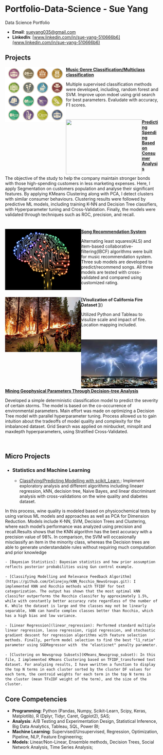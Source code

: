 # Portfolio-Data-Science - Sue Yang
Data Science Portfolio 

- **Email**: [sueyang035@gmail.com](sueyang035@gmail.com)
- **LinkedIn**: [www.linkedin.com/in/sue-yang-510666b6](www.linkedin.com/in/sue-yang-510666b6)

## Projects

<img align="left" width="200" height="180" src="https://github.com/sueyang035/Portfolio-Data-Science/blob/main/music%20genere.jpg"> **[Music Genre Classification/Multiclass classification](https://github.com/jjbocek/ToxicApp.git)**

Multiple supervised classification methods were developed, including, random forest and SVM.
Improve upon mdoel using grid search for best parameters. 
Evaludate with accuracy, F1 scores. 


#

<img align="left" width="250" height="180" src="https://github.com/archd3sai/Portfolio/blob/master/Images/instacart.jpeg"> **[Predicting Spending Based on Consumer Analysis](https://github.com/Celinejxy/Predicting-Consumer-Spending.git)**

The objective of the study to help the company maintain stronger bonds with those high-spending customers in less marketing expenses. Here, I apply Segmentation on customers population and analyse their significant features. By applying KMeans Clustering along with PCA, I detect clusters with similar consumer behaviours. Clustering results were followed by predictive ML models, including training K-NN and Decision Tree classifiers, with Hyperparameter tuning and Cross-Validation. Finally, the models were validated through techniques such as ROC, precision, and recall.



#

<img align="left" width="250" height="200" src="https://github.com/sueyang035/Portfolio-Data-Science/blob/main/song.webp"> **[Song Recommendation System](https://github.com/Celinejxy/JESTER-DS)**

Alternating least squares(ALS) and item-based collaborative-filtering(IBCF) algorithms were built for music recommendation system. Three sub models are developed to predict/recommend songs. All three models are tested with cross-validated and compared using customized rating. 



#



<img align="left" width="250" height="180" src="https://github.com/sueyang035/Portfolio-Data-Science/blob/main/fire.webp"> **[Visulization of California Fire Dataset ]**()

Utilized Python and Tableau to visulize scale and impact of fire.
Location mapping included. 





#

<img align="left" width="250" height="160" src="https://github.com/Celinejxy/Porforlio_data_science/blob/main/Images/storm.jpeg"> **[Mining Geophysical Parameters Through Decision-tree Analysis](storm_ds)**

Developed a simple deterministic classification model to predict the severity of certain storms. The model is based on the co-occurrence of environmental parameters. Main effort was made on optimizing a Decision Tree model with parallel hyperparameter tuning. Process allowed us to gain intuition about the tradeoffs of model quality and complexity for the imbalanced dataset. Grid Search was applied on minbucket, minsplit and maxdepth hyperparameters, using Stratified Cross-Validated.

<br />

## Micro Projects
- ### Statistics and Machine Learning
    - [Classifying/Predicting Modelling with scikit_Learn ](Classification) : Implement exploratory analysis and different algorithms including lineaer regression, kNN, decision tree, Naive Bayes, and linear discriminant analysis with cross-validations on the wine quality and diabetes dataset. 

In this process, wine quality is modeled based on physicochemical tests by using various ML models and approaches as well as PCA for Dimension Reduction. 
Models include K-NN, SVM, Decision Trees and Clustering, where each model’s performance was analyzed using precision and recall.Results shows that the KNN algorithm has the best accuracy with a precision value of 98%. In comparison, the SVM will occasionally misclassify an item in the minority class, whereas the Decision trees are able to generate understandable rules without requiring much computation and prior knowledge


    - [Bayesian Statistics]: Bayesian statistics and how prior assumption reflects posterior probabilities using Gun control example. 

    - [Classifying Modelling and Relevance Feedback Algorithm](https://github.com/Celinejxy/kNN_Rocchio_NewsGroups.git): I implemented KNN and Rocchio methods with TFIDF for text categorization. The output has shown that the most optimal kNN classifer outperforms the Rocchio classifer by approximately 1.5%, while with constantly better accuracy rate regardless of the number of K. While the dataset is large and the classes may not be linearly separable, kNN can handle complex classes better than Rocchio, which has a high bias and low variance.

    - [Linear Regression](linear_regression): Performed standard multiple linear regression, lasso regression, rigid regression, and stochastic gradient descent for regression algorithms with feature selection methods. Finally, perform model selection to find the best "l1_ratio" parameter using SGDRegressor with  the "elasticnet" penalty parameter. 

    - [Clustering on Newsgroup Subsets](KMeans_Newsgroup_subset): In this file, I implemented KMeans Clustering based on TFIDF_transformed text dataset. For analyzing results, I have wwritten a function to display the top N terms in each cluster sorted by the cluster DF values for each term, the centroid weights for each term in the top N terms in the cluster (mean TFxIDF weight of the term), and the size of the cluster.
 
## Core Competencies

- **Programming**: Python (Pandas, Numpy, Scikit-Learn, Scipy, Keras, Matplotlib), R (Dplyr, Tidyr, Caret, Ggplot2), SAS;
- **Analysis**: A/B Testing and Experimentation Design, Statistical Inference, Big Data Analytics, Tableau, SQL, Power BI;
- **Machine Learning**: Supervised/Unsupervised, Regression, Optimization, Pipeline, NLP, Feature Engineering;
- **Models**: Linear/Non-Linear, Ensemble methods, Decision Trees, Social Network Analysis, Time Series Analysis;

